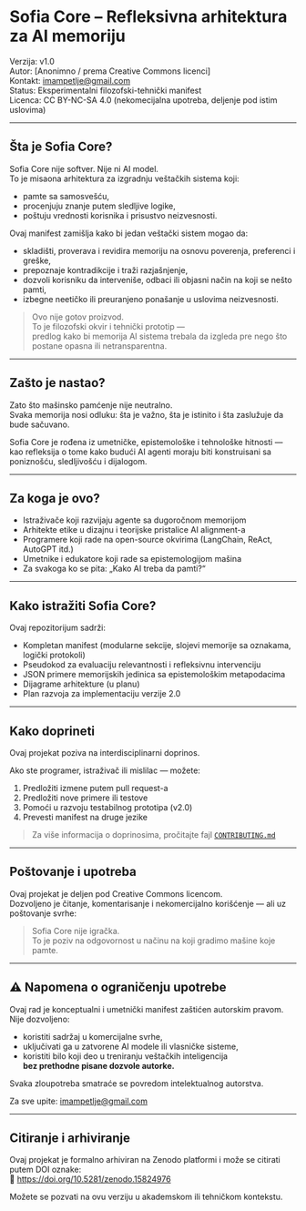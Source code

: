 # Sofia Core – Refleksivna arhitektura za AI memoriju

Verzija: v1.0  
Autor: [Anonimno / prema Creative Commons licenci]  
Kontakt: imampetlje@gmail.com  
Status: Eksperimentalni filozofski-tehnički manifest  
Licenca: CC BY-NC-SA 4.0 (nekomecijalna upotreba, deljenje pod istim uslovima)

---

## Šta je Sofia Core?

Sofia Core nije softver. Nije ni AI model.  
To je misaona arhitektura za izgradnju veštačkih sistema koji:

- pamte sa samosvešću,
- procenjuju znanje putem sledljive logike,
- poštuju vrednosti korisnika i prisustvo neizvesnosti.

Ovaj manifest zamišlja kako bi jedan veštački sistem mogao da:

- skladišti, proverava i revidira memoriju na osnovu poverenja, preferenci i greške,
- prepoznaje kontradikcije i traži razjašnjenje,
- dozvoli korisniku da interveniše, odbaci ili objasni način na koji se nešto pamti,
- izbegne neetičko ili preuranjeno ponašanje u uslovima neizvesnosti.

> Ovo nije gotov proizvod.  
> To je filozofski okvir i tehnički prototip —  
> predlog kako bi memorija AI sistema trebala da izgleda pre nego što postane opasna ili netransparentna.

---

## Zašto je nastao?

Zato što mašinsko pamćenje nije neutralno.  
Svaka memorija nosi odluku: šta je važno, šta je istinito i šta zaslužuje da bude sačuvano.

Sofia Core je rođena iz umetničke, epistemološke i tehnološke hitnosti —  
kao refleksija o tome kako budući AI agenti moraju biti konstruisani sa poniznošću, sledljivošću i dijalogom.

---

## Za koga je ovo?

- Istraživače koji razvijaju agente sa dugoročnom memorijom
- Arhitekte etike u dizajnu i teorijske pristalice AI alignment-a
- Programere koji rade na open-source okvirima (LangChain, ReAct, AutoGPT itd.)
- Umetnike i edukatore koji rade sa epistemologijom mašina
- Za svakoga ko se pita: „Kako AI treba da pamti?“

---

## Kako istražiti Sofia Core?

Ovaj repozitorijum sadrži:

- Kompletan manifest (modularne sekcije, slojevi memorije sa oznakama, logički protokoli)
- Pseudokod za evaluaciju relevantnosti i refleksivnu intervenciju
- JSON primere memorijskih jedinica sa epistemološkim metapodacima
- Dijagrame arhitekture (u planu)
- Plan razvoja za implementaciju verzije 2.0

---

## Kako doprineti

Ovaj projekat poziva na interdisciplinarni doprinos.

Ako ste programer, istraživač ili mislilac — možete:

1. Predložiti izmene putem pull request-a
2. Predložiti nove primere ili testove
3. Pomoći u razvoju testabilnog prototipa (v2.0)
4. Prevesti manifest na druge jezike

> Za više informacija o doprinosima, pročitajte fajl [`CONTRIBUTING.md`](./CONTRIBUTING.md)

---

## Poštovanje i upotreba

Ovaj projekat je deljen pod Creative Commons licencom.  
Dozvoljeno je čitanje, komentarisanje i nekomercijalno korišćenje — ali uz poštovanje svrhe:

> Sofia Core nije igračka.  
> To je poziv na odgovornost u načinu na koji gradimo mašine koje pamte.

---

## ⚠️ Napomena o ograničenju upotrebe

Ovaj rad je konceptualni i umetnički manifest zaštićen autorskim pravom.  
Nije dozvoljeno:

- koristiti sadržaj u komercijalne svrhe,  
- uključivati ga u zatvorene AI modele ili vlasničke sisteme,  
- koristiti bilo koji deo u treniranju veštačkih inteligencija  
**bez prethodne pisane dozvole autorke.**

Svaka zloupotreba smatraće se povredom intelektualnog autorstva.

Za sve upite: imampetlje@gmail.com

---

## Citiranje i arhiviranje

Ovaj projekat je formalno arhiviran na Zenodo platformi i može se citirati putem DOI oznake:  
🔗 https://doi.org/10.5281/zenodo.15824976

Možete se pozvati na ovu verziju u akademskom ili tehničkom kontekstu.
